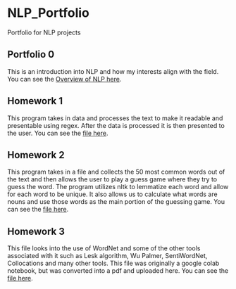 # NLP_Portfolio
Portfolio for NLP projects

## Portfolio 0

This is an introduction into NLP and how my interests align with the field. You can see the [Overview of NLP here](Overview_of_NLP.pdf).

## Homework 1

This program takes in data and processes the text to make it readable and presentable using regex. After the data is processed it is then presented to the user. You can see the [file here](Homework1).

## Homework 2

This program takes in a file and collects the 50 most common words out of the text and then allows the user to play a guess game where they try to guess the word. The program utilizes nltk to lemmatize each word and allow for each word to be unique. It also allows us to calculate what words are nouns and use those words as the main portion of the guessing game. You can see the [file here](Homework2).

## Homework 3

This file looks into the use of WordNet and some of the other tools associated with it such as Lesk algorithm, Wu Palmer, SentiWordNet, Collocations and many other tools. This file was originally a google colab notebook, but was converted into a pdf and uploaded here. You can see the [file here](Homework3_Dxt180017ipynb.pdf).
